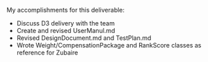 My accomplishments for this deliverable:
* Discuss D3 delivery with the team
* Create and revised UserManul.md
* Revised DesignDocument.md and TestPlan.md
* Wrote Weight/CompensationPackage and RankScore classes as reference for Zubaire

